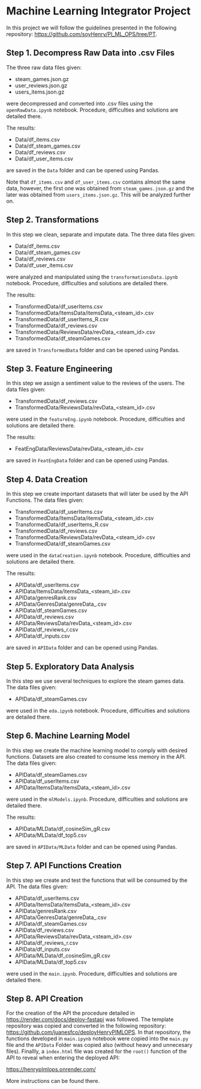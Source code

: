 # Machine Learning Integrator Project

In this project we will follow the guidelines presented in the following repository: <https://github.com/soyHenry/PI_ML_OPS/tree/PT>.

## Step 1. Decompress Raw Data into .csv Files

The three raw data files given:

- steam_games.json.gz
- user_reviews.json.gz
- users_items.json.gz

were decompressed and converted into .csv files using the `openRawData.ipynb` notebook. Procedure, difficulties and solutions are detailed there.

The results:

- Data/df_items.csv
- Data/df_steam_games.csv
- Data/df_reviews.csv
- Data/df_user_items.csv

are saved in the `Data` folder and can be opened using Pandas.

Note that `df_items.csv` and `df_user_items.csv` contains almost the same data, however, the first one was obtained from `steam_games.json.gz` and the later was obtained from `users_items.json.gz`. This will be analyzed further on.

## Step 2. Transformations

In this step we clean, separate and imputate data. The three data files given:

- Data/df_items.csv
- Data/df_steam_games.csv
- Data/df_reviews.csv
- Data/df_user_items.csv

were analyzed and manipulated using the `transformationsData.ipynb` notebook. Procedure, difficulties and solutions are detailed there.

The results:

- TransformedData/df_userItems.csv
- TransformedData/ItemsData/itemsData_<steam_id>.csv
- TransformedData/df_userItems_R.csv
- TransformedData/df_reviews.csv
- TransformedData/ReviewsData/revData_<steam_id>.csv
- TransformedData/df_steamGames.csv

are saved in `TransformedData` folder and can be opened using Pandas.

## Step 3. Feature Engineering

In this step we assign a sentiment value to the reviews of the users. The data files given:

- TransformedData/df_reviews.csv
- TransformedData/ReviewsData/revData_<steam_id>.csv

were used in the `featureEng.ipynb` notebook. Procedure, difficulties and solutions are detailed there.

The results:

- FeatEngData/ReviewsData/revData_<steam_id>.csv

are saved in `FeatEngData` folder and can be opened using Pandas.

## Step 4. Data Creation

In this step we create important datasets that will later be used by the API Functions. The data files given:

- TransformedData/df_userItems.csv
- TransformedData/ItemsData/itemsData_<steam_id>.csv
- TransformedData/df_userItems_R.csv
- TransformedData/df_reviews.csv
- TransformedData/ReviewsData/revData_<steam_id>.csv
- TransformedData/df_steamGames.csv

were used in the `dataCreation.ipynb` notebook. Procedure, difficulties and solutions are detailed there.

The results:

- APIData/df_userItems.csv
- APIData/ItemsData/itemsData_<steam_id>.csv
- APIData/genresRank.csv
- APIData/GenresData/genreData_<genre>.csv
- APIData/df_steamGames.csv
- APIData/df_reviews.csv
- APIData/ReviewsData/revData_<steam_id>.csv
- APIData/df_reviews_r.csv
- APIData/df_inputs.csv

are saved in `APIData` folder and can be opened using Pandas.

## Step 5. Exploratory Data Analysis

In this step we use several techniques to explore the steam games data. The data files given:

- APIData/df_steamGames.csv

were used in the `eda.ipynb` notebook. Procedure, difficulties and solutions are detailed there.

## Step 6. Machine Learning Model

In this step we create the machine learning model to comply with desired functions. Datasets are also created to consume less memory in the API. The data files given:

- APIData/df_steamGames.csv
- APIData/df_userItems.csv
- APIData/ItemsData/itemsData_<steam_id>.csv

were used in the `mlModels.ipynb`. Procedure, difficulties and solutions are detailed there.

The results:

- APIData/MLData/df_cosineSim_gR.csv
- APIData/MLData/df_top5.csv

are saved in `APIData/MLData` folder and can be opened using Pandas.

## Step 7. API Functions Creation

In this step we create and test the functions that will be consumed by the API. The data files given:

- APIData/df_userItems.csv
- APIData/ItemsData/itemsData_<steam_id>.csv
- APIData/genresRank.csv
- APIData/GenresData/genreData_<genre>.csv
- APIData/df_steamGames.csv
- APIData/df_reviews.csv
- APIData/ReviewsData/revData_<steam_id>.csv
- APIData/df_reviews_r.csv
- APIData/df_inputs.csv
- APIData/MLData/df_cosineSim_gR.csv
- APIData/MLData/df_top5.csv

were used in the `main.ipynb`. Procedure, difficulties and solutions are detailed there.

## Step 8. API Creation

For the creation of the API the procedure detailed in <https://render.com/docs/deploy-fastapi> was followed. The template repository was copied and converted in the following repository: <https://github.com/juanesfco/deployHenryPIMLOPS>. In that repository, the functions developed in `main.ipynb` notebook were copied into the `main.py` file and the `APIData` Folder was copied also (without heavy and unnecesary files). Finallly, a `index.html` file was created for the `root()` function of the API to reveal when entering the deployed API: 

<https://henryplmlops.onrender.com/>

More instructions can be found there.
